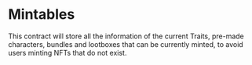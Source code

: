 # Mintables

This contract will store all the information of the current Traits, pre-made characters, bundles and lootboxes that can be currently minted, to avoid users
minting NFTs that do not exist.